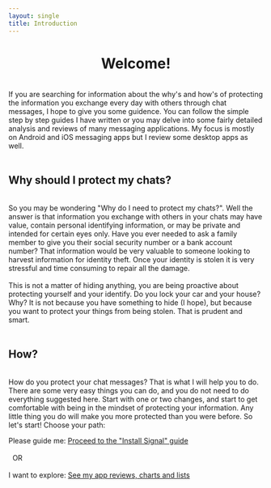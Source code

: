 ```yaml
---
layout: single
title: Introduction
---
```

<center><H1>Welcome!</h1></center><br>
If you are searching for information about the why's and how's of protecting the information you exchange every day with others through chat messages, I hope to give you some guidence.  You can follow the simple step by step guides I have written or you may delve into some fairly detailed analysis and reviews of many messaging applications.  My focus is mostly on Android and iOS messaging apps but I review some desktop apps as well.<br>
<br>
<h2>Why should I protect my chats?</h2>
<br>
So you may be wondering "Why do I need to protect my chats?".  Well the answer is that information you exchange with others in your chats may have value, contain personal identifying information, or may be private and intended for certain eyes only.  Have you ever needed to ask a family member to give you their social security number or a bank account number?  That information would be very valuable to someone looking to harvest information for identity theft.  Once your identity is stolen it is very stressful and time consuming to repair all the damage.<br>
<br>
This is not a matter of hiding anything, you are being proactive about protecting yourself and your identify.  Do you lock your car and your house?  Why?  It is not because you have something to hide (I hope), but because you want to protect your things from being stolen.  That is prudent and smart.<br>
<br>
<h2>How?</h2>
<br>
How do you protect your chat messages?  That is what I will help you to do.  There are some very easy things you can do, and you do not need to do everything suggested here.  Start with one or two changes, and start to get comfortable with being in the mindset of protecting your information.  Any little thing you do will make you more protected than you were before.  So let's start!  Choose your path:

Please guide me: <a href="/guide_signal.html" class="btn btn--info btn--x-large">Proceed to the &quot;Install Signal&quot; guide</a><br>
<br>
&nbsp;&nbsp;OR<br>
<br>
I want to explore: <a href="/detailed_landing.html" class="btn btn--info btn--x-large">See my app reviews, charts and lists</a><br>
